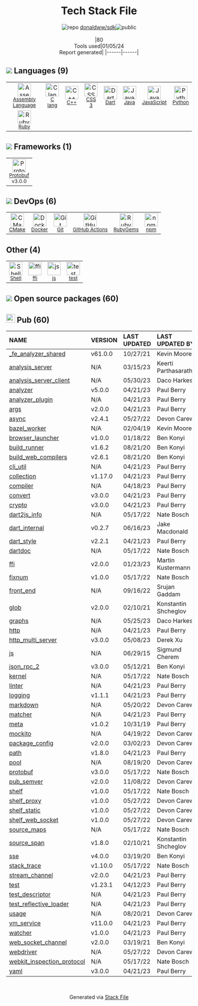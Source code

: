 <!--
&lt;--- Readme.md Snippet without images Start ---&gt;
## Tech Stack
donaldww/sdk is built on the following main stack:

- [Ruby](https://www.ruby-lang.org) – Languages
- [Python](https://www.python.org) – Languages
- [Java](https://www.java.com) – Languages
- [C++](http://www.cplusplus.com/) – Languages
- [C lang](http://en.wikipedia.org/wiki/C_(programming_language)) – Languages
- [JavaScript](https://developer.mozilla.org/en-US/docs/Web/JavaScript) – Languages
- [Dart](https://www.dartlang.org/) – Languages
- [CMake](http://www.cmake.org/) – Java Build Tools
- [Protobuf](https://developers.google.com/protocol-buffers/) – Serialization Frameworks
- [Shell](https://en.wikipedia.org/wiki/Shell_script) – Shells
- [Assembly Language](https://en.wikipedia.org/wiki/Assembly_language) – Languages
- [GitHub Actions](https://github.com/features/actions) – Continuous Integration
- [Docker](https://www.docker.com/) – Virtual Machine Platforms & Containers

Full tech stack [here](/techstack.md)

&lt;--- Readme.md Snippet without images End ---&gt;

&lt;--- Readme.md Snippet with images Start ---&gt;
## Tech Stack
donaldww/sdk is built on the following main stack:

- <img width='25' height='25' src='https://img.stackshare.io/service/989/ruby.png' alt='Ruby'/> [Ruby](https://www.ruby-lang.org) – Languages
- <img width='25' height='25' src='https://img.stackshare.io/service/993/pUBY5pVj.png' alt='Python'/> [Python](https://www.python.org) – Languages
- <img width='25' height='25' src='https://img.stackshare.io/service/995/K85ZWV2F.png' alt='Java'/> [Java](https://www.java.com) – Languages
- <img width='25' height='25' src='https://img.stackshare.io/service/1049/cplusplus.png' alt='C++'/> [C++](http://www.cplusplus.com/) – Languages
- <img width='25' height='25' src='https://img.stackshare.io/no-img-open-source.png' alt='C lang'/> [C lang](http://en.wikipedia.org/wiki/C_(programming_language)) – Languages
- <img width='25' height='25' src='https://img.stackshare.io/service/1209/javascript.jpeg' alt='JavaScript'/> [JavaScript](https://developer.mozilla.org/en-US/docs/Web/JavaScript) – Languages
- <img width='25' height='25' src='https://img.stackshare.io/service/1646/Twitter-02.png' alt='Dart'/> [Dart](https://www.dartlang.org/) – Languages
- <img width='25' height='25' src='https://img.stackshare.io/service/2424/0UlUI_y1_400x400.jpg' alt='CMake'/> [CMake](http://www.cmake.org/) – Java Build Tools
- <img width='25' height='25' src='https://img.stackshare.io/service/4393/ma2jqJKH_400x400.png' alt='Protobuf'/> [Protobuf](https://developers.google.com/protocol-buffers/) – Serialization Frameworks
- <img width='25' height='25' src='https://img.stackshare.io/service/4631/default_c2062d40130562bdc836c13dbca02d318205a962.png' alt='Shell'/> [Shell](https://en.wikipedia.org/wiki/Shell_script) – Shells
- <img width='25' height='25' src='https://img.stackshare.io/service/4934/default_71f18bbdc61fb88cefb66415bb55dc6f1e60e5ec.png' alt='Assembly Language'/> [Assembly Language](https://en.wikipedia.org/wiki/Assembly_language) – Languages
- <img width='25' height='25' src='https://img.stackshare.io/service/11563/actions.png' alt='GitHub Actions'/> [GitHub Actions](https://github.com/features/actions) – Continuous Integration
- <img width='25' height='25' src='https://img.stackshare.io/service/586/n4u37v9t_400x400.png' alt='Docker'/> [Docker](https://www.docker.com/) – Virtual Machine Platforms & Containers

Full tech stack [here](/techstack.md)

&lt;--- Readme.md Snippet with images End ---&gt;
-->
<div align="center">

# Tech Stack File
![](https://img.stackshare.io/repo.svg "repo") [donaldww/sdk](https://github.com/donaldww/sdk)![](https://img.stackshare.io/public_badge.svg "public")
<br/><br/>
|80<br/>Tools used|01/05/24 <br/>Report generated|
|------|------|
</div>

## <img src='https://img.stackshare.io/languages.svg'/> Languages (9)
<table><tr>
  <td align='center'>
  <img width='36' height='36' src='https://img.stackshare.io/service/4934/default_71f18bbdc61fb88cefb66415bb55dc6f1e60e5ec.png' alt='Assembly Language'>
  <br>
  <sub><a href="https://en.wikipedia.org/wiki/Assembly_language">Assembly Language</a></sub>
  <br>
  <sub></sub>
</td>

<td align='center'>
  <img width='36' height='36' src='https://img.stackshare.io/no-img-open-source.png' alt='C lang'>
  <br>
  <sub><a href="http://en.wikipedia.org/wiki/C_(programming_language)">C lang</a></sub>
  <br>
  <sub></sub>
</td>

<td align='center'>
  <img width='36' height='36' src='https://img.stackshare.io/service/1049/cplusplus.png' alt='C++'>
  <br>
  <sub><a href="http://www.cplusplus.com/">C++</a></sub>
  <br>
  <sub></sub>
</td>

<td align='center'>
  <img width='36' height='36' src='https://img.stackshare.io/service/6727/css.png' alt='CSS 3'>
  <br>
  <sub><a href="https://developer.mozilla.org/en-US/docs/Web/CSS/CSS3">CSS 3</a></sub>
  <br>
  <sub></sub>
</td>

<td align='center'>
  <img width='36' height='36' src='https://img.stackshare.io/service/1646/Twitter-02.png' alt='Dart'>
  <br>
  <sub><a href="https://www.dartlang.org/">Dart</a></sub>
  <br>
  <sub></sub>
</td>

<td align='center'>
  <img width='36' height='36' src='https://img.stackshare.io/service/995/K85ZWV2F.png' alt='Java'>
  <br>
  <sub><a href="https://www.java.com">Java</a></sub>
  <br>
  <sub></sub>
</td>

<td align='center'>
  <img width='36' height='36' src='https://img.stackshare.io/service/1209/javascript.jpeg' alt='JavaScript'>
  <br>
  <sub><a href="https://developer.mozilla.org/en-US/docs/Web/JavaScript">JavaScript</a></sub>
  <br>
  <sub></sub>
</td>

<td align='center'>
  <img width='36' height='36' src='https://img.stackshare.io/service/993/pUBY5pVj.png' alt='Python'>
  <br>
  <sub><a href="https://www.python.org">Python</a></sub>
  <br>
  <sub></sub>
</td>

</tr>
<tr>
  <td align='center'>
  <img width='36' height='36' src='https://img.stackshare.io/service/989/ruby.png' alt='Ruby'>
  <br>
  <sub><a href="https://www.ruby-lang.org">Ruby</a></sub>
  <br>
  <sub></sub>
</td>

</tr>
</table>

## <img src='https://img.stackshare.io/frameworks.svg'/> Frameworks (1)
<table><tr>
  <td align='center'>
  <img width='36' height='36' src='https://img.stackshare.io/service/4393/ma2jqJKH_400x400.png' alt='Protobuf'>
  <br>
  <sub><a href="https://developers.google.com/protocol-buffers/">Protobuf</a></sub>
  <br>
  <sub>v3.0.0</sub>
</td>

</tr>
</table>

## <img src='https://img.stackshare.io/devops.svg'/> DevOps (6)
<table><tr>
  <td align='center'>
  <img width='36' height='36' src='https://img.stackshare.io/service/2424/0UlUI_y1_400x400.jpg' alt='CMake'>
  <br>
  <sub><a href="http://www.cmake.org/">CMake</a></sub>
  <br>
  <sub></sub>
</td>

<td align='center'>
  <img width='36' height='36' src='https://img.stackshare.io/service/586/n4u37v9t_400x400.png' alt='Docker'>
  <br>
  <sub><a href="https://www.docker.com/">Docker</a></sub>
  <br>
  <sub></sub>
</td>

<td align='center'>
  <img width='36' height='36' src='https://img.stackshare.io/service/1046/git.png' alt='Git'>
  <br>
  <sub><a href="http://git-scm.com/">Git</a></sub>
  <br>
  <sub></sub>
</td>

<td align='center'>
  <img width='36' height='36' src='https://img.stackshare.io/service/11563/actions.png' alt='GitHub Actions'>
  <br>
  <sub><a href="https://github.com/features/actions">GitHub Actions</a></sub>
  <br>
  <sub></sub>
</td>

<td align='center'>
  <img width='36' height='36' src='https://img.stackshare.io/service/12795/5jL6-BA5_400x400.jpeg' alt='RubyGems'>
  <br>
  <sub><a href="https://rubygems.org/">RubyGems</a></sub>
  <br>
  <sub></sub>
</td>

<td align='center'>
  <img width='36' height='36' src='https://img.stackshare.io/service/1120/lejvzrnlpb308aftn31u.png' alt='npm'>
  <br>
  <sub><a href="https://www.npmjs.com/">npm</a></sub>
  <br>
  <sub></sub>
</td>

</tr>
</table>

## Other (4)
<table><tr>
  <td align='center'>
  <img width='36' height='36' src='https://img.stackshare.io/service/4631/default_c2062d40130562bdc836c13dbca02d318205a962.png' alt='Shell'>
  <br>
  <sub><a href="https://en.wikipedia.org/wiki/Shell_script">Shell</a></sub>
  <br>
  <sub></sub>
</td>

<td align='center'>
  <img width='36' height='36' src='https://img.stackshare.io/service/2558/111990.png' alt='ffi'>
  <br>
  <sub><a href="https://github.com/ffi/ffi">ffi</a></sub>
  <br>
  <sub></sub>
</td>

<td align='center'>
  <img width='36' height='36' src='https://img.stackshare.io/service/5588/jscom.png' alt='js'>
  <br>
  <sub><a href="www.js.com">js</a></sub>
  <br>
  <sub></sub>
</td>

<td align='center'>
  <img width='36' height='36' src='https://img.stackshare.io/service/5477/no-img-open-source.png' alt='test'>
  <br>
  <sub><a href="test">test</a></sub>
  <br>
  <sub></sub>
</td>

</tr>
</table>


## <img src='https://img.stackshare.io/group.svg' /> Open source packages (60)</h2>

## <img width='24' height='24' src='https://img.stackshare.io/package_manager/105011/default_80893882f2063344b2942a4ccdce27a2e60711c9.png'/> Pub (60)

|NAME|VERSION|LAST UPDATED|LAST UPDATED BY|LICENSE|VULNERABILITIES|
|:------|:------|:------|:------|:------|:------|
|[_fe_analyzer_shared](https://pub.dartlang.org/_fe_analyzer_shared)|v61.0.0|10/27/21|Kevin Moore |N/A|N/A|
|[analysis_server](https://pub.dartlang.org/analysis_server)|N/A|03/15/23|Keerti Parthasarathy |N/A|N/A|
|[analysis_server_client](https://pub.dartlang.org/analysis_server_client)|N/A|05/30/23|Daco Harkes |N/A|N/A|
|[analyzer](https://pub.dartlang.org/analyzer)|v5.0.0|04/21/23|Paul Berry |N/A|N/A|
|[analyzer_plugin](https://pub.dartlang.org/analyzer_plugin)|N/A|04/21/23|Paul Berry |N/A|N/A|
|[args](https://pub.dartlang.org/args)|v2.0.0|04/21/23|Paul Berry |N/A|N/A|
|[async](https://pub.dartlang.org/async)|v2.4.1|05/27/22|Devon Carew |N/A|N/A|
|[bazel_worker](https://pub.dartlang.org/bazel_worker)|N/A|02/04/19|Kevin Moore |N/A|N/A|
|[browser_launcher](https://pub.dartlang.org/browser_launcher)|v1.0.0|01/18/22|Ben Konyi |N/A|N/A|
|[build_runner](https://pub.dartlang.org/build_runner)|v1.6.2|08/21/20|Ben Konyi |N/A|N/A|
|[build_web_compilers](https://pub.dartlang.org/build_web_compilers)|v2.6.1|08/21/20|Ben Konyi |N/A|N/A|
|[cli_util](https://pub.dartlang.org/cli_util)|N/A|04/21/23|Paul Berry |N/A|N/A|
|[collection](https://pub.dartlang.org/collection)|v1.17.0|04/21/23|Paul Berry |N/A|N/A|
|[compiler](https://pub.dartlang.org/compiler)|N/A|04/18/23|Paul Berry |N/A|N/A|
|[convert](https://pub.dartlang.org/convert)|v3.0.0|04/21/23|Paul Berry |N/A|N/A|
|[crypto](https://pub.dartlang.org/crypto)|v3.0.0|04/21/23|Paul Berry |N/A|N/A|
|[dart2js_info](https://pub.dartlang.org/dart2js_info)|N/A|05/17/22|Nate Bosch |N/A|N/A|
|[dart_internal](https://pub.dartlang.org/dart_internal)|v0.2.7|06/16/23|Jake Macdonald |N/A|N/A|
|[dart_style](https://pub.dartlang.org/dart_style)|v2.2.1|04/21/23|Paul Berry |N/A|N/A|
|[dartdoc](https://pub.dartlang.org/dartdoc)|N/A|05/17/22|Nate Bosch |N/A|N/A|
|[ffi](https://pub.dartlang.org/ffi)|v2.0.0|01/23/23|Martin Kustermann |N/A|N/A|
|[fixnum](https://pub.dartlang.org/fixnum)|v1.0.0|05/17/22|Nate Bosch |N/A|N/A|
|[front_end](https://pub.dartlang.org/front_end)|N/A|09/16/22|Srujan Gaddam |N/A|N/A|
|[glob](https://pub.dartlang.org/glob)|v2.0.0|02/10/21|Konstantin Shcheglov |N/A|N/A|
|[graphs](https://pub.dartlang.org/graphs)|N/A|05/25/23|Daco Harkes |N/A|N/A|
|[http](https://pub.dartlang.org/http)|N/A|04/21/23|Paul Berry |N/A|N/A|
|[http_multi_server](https://pub.dartlang.org/http_multi_server)|v3.0.0|05/08/23|Derek Xu |N/A|N/A|
|[js](https://pub.dartlang.org/js)|N/A|06/29/15|Sigmund Cherem |N/A|N/A|
|[json_rpc_2](https://pub.dartlang.org/json_rpc_2)|v3.0.0|05/12/21|Ben Konyi |N/A|N/A|
|[kernel](https://pub.dartlang.org/kernel)|N/A|05/17/22|Nate Bosch |N/A|N/A|
|[linter](https://pub.dartlang.org/linter)|N/A|04/21/23|Paul Berry |N/A|N/A|
|[logging](https://pub.dartlang.org/logging)|v1.1.1|04/21/23|Paul Berry |N/A|N/A|
|[markdown](https://pub.dartlang.org/markdown)|N/A|05/20/22|Devon Carew |N/A|N/A|
|[matcher](https://pub.dartlang.org/matcher)|N/A|04/21/23|Paul Berry |N/A|N/A|
|[meta](https://pub.dartlang.org/meta)|v1.0.2|10/31/19|Paul Berry |N/A|N/A|
|[mockito](https://pub.dartlang.org/mockito)|N/A|04/19/22|Devon Carew |N/A|N/A|
|[package_config](https://pub.dartlang.org/package_config)|v2.0.0|03/02/23|Devon Carew |N/A|N/A|
|[path](https://pub.dartlang.org/path)|v1.8.0|04/21/23|Paul Berry |N/A|N/A|
|[pool](https://pub.dartlang.org/pool)|N/A|08/19/20|Devon Carew |N/A|N/A|
|[protobuf](https://pub.dartlang.org/protobuf)|v3.0.0|05/17/22|Nate Bosch |N/A|N/A|
|[pub_semver](https://pub.dartlang.org/pub_semver)|v2.0.0|11/08/22|Devon Carew |N/A|N/A|
|[shelf](https://pub.dartlang.org/shelf)|v1.0.0|05/17/22|Nate Bosch |N/A|N/A|
|[shelf_proxy](https://pub.dartlang.org/shelf_proxy)|v1.0.0|05/27/22|Devon Carew |N/A|N/A|
|[shelf_static](https://pub.dartlang.org/shelf_static)|v1.0.0|05/27/22|Devon Carew |N/A|N/A|
|[shelf_web_socket](https://pub.dartlang.org/shelf_web_socket)|v1.0.0|05/27/22|Devon Carew |N/A|N/A|
|[source_maps](https://pub.dartlang.org/source_maps)|N/A|05/17/22|Nate Bosch |N/A|N/A|
|[source_span](https://pub.dartlang.org/source_span)|v1.8.0|02/10/21|Konstantin Shcheglov |N/A|N/A|
|[sse](https://pub.dartlang.org/sse)|v4.0.0|03/19/20|Ben Konyi |N/A|N/A|
|[stack_trace](https://pub.dartlang.org/stack_trace)|v1.10.0|05/17/22|Nate Bosch |N/A|N/A|
|[stream_channel](https://pub.dartlang.org/stream_channel)|v2.0.0|04/21/23|Paul Berry |N/A|N/A|
|[test](https://pub.dartlang.org/test)|v1.23.1|04/12/23|Paul Berry |N/A|N/A|
|[test_descriptor](https://pub.dartlang.org/test_descriptor)|N/A|04/21/23|Paul Berry |N/A|N/A|
|[test_reflective_loader](https://pub.dartlang.org/test_reflective_loader)|N/A|04/21/23|Paul Berry |N/A|N/A|
|[usage](https://pub.dartlang.org/usage)|N/A|08/20/21|Devon Carew |N/A|N/A|
|[vm_service](https://pub.dartlang.org/vm_service)|v11.0.0|04/21/23|Paul Berry |N/A|N/A|
|[watcher](https://pub.dartlang.org/watcher)|v1.0.0|04/21/23|Paul Berry |N/A|N/A|
|[web_socket_channel](https://pub.dartlang.org/web_socket_channel)|v2.0.0|03/19/21|Ben Konyi |N/A|N/A|
|[webdriver](https://pub.dartlang.org/webdriver)|N/A|05/27/22|Devon Carew |N/A|N/A|
|[webkit_inspection_protocol](https://pub.dartlang.org/webkit_inspection_protocol)|N/A|05/17/22|Nate Bosch |N/A|N/A|
|[yaml](https://pub.dartlang.org/yaml)|v3.0.0|04/21/23|Paul Berry |N/A|N/A|

<br/>
<div align='center'>

Generated via [Stack File](https://github.com/marketplace/stack-file)
